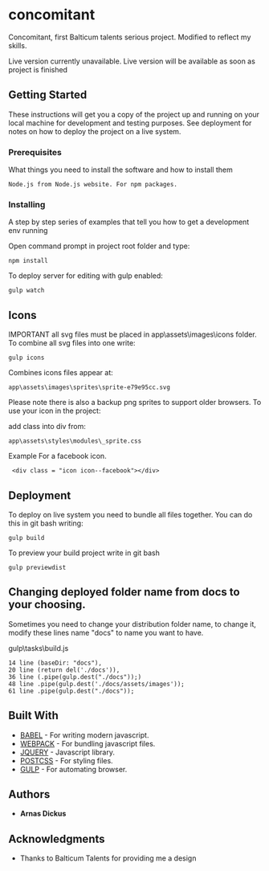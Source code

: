 # concomitant

Concomitant, first Balticum talents serious project. Modified to reflect my skills.

Live version currently unavailable. Live version will be available as soon as project is finished

## Getting Started

These instructions will get you a copy of the project up and running on your local machine for development and testing purposes. See deployment for notes on how to deploy the project on a live system.

### Prerequisites

What things you need to install the software and how to install them

```
Node.js from Node.js website. For npm packages.
```

### Installing

A step by step series of examples that tell you how to get a development env running

Open command prompt in project root folder and type:

```
npm install
```
To deploy server for editing with gulp enabled:
```
gulp watch
```
## Icons

IMPORTANT all svg files must be placed in app\assets\images\icons folder.
To combine all svg files into one write:

```
gulp icons
```

Combines icons files appear at:

```
app\assets\images\sprites\sprite-e79e95cc.svg
```
Please note there is also a backup png sprites to support older browsers.
To use your icon in the project:

add class into div from:
```
app\assets\styles\modules\_sprite.css
```
Example For a facebook icon.
```
 <div class = "icon icon--facebook"></div>
```
## Deployment

To deploy on live system you need to bundle all files together. You can do this in git bash writing:

```
gulp build
```
To preview your build project write in git bash

```
gulp previewdist
```
## Changing deployed folder name from docs to your choosing.

Sometimes you need to change your distribution folder name, to change it,
modify these lines name "docs" to name you want to have.

gulp\tasks\build.js
```
14 line (baseDir: "docs"),
20 line (return del('./docs')),
36 line (.pipe(gulp.dest("./docs"));)
48 line .pipe(gulp.dest('./docs/assets/images'));
61 line .pipe(gulp.dest("./docs"));
```

## Built With

* [BABEL](https://github.com/babel/babel) - For writing modern javascript.
* [WEBPACK](https://github.com/webpack/webpack) - For bundling javascript files.
* [JQUERY](https://github.com/jquery/jquery) - Javascript library.
* [POSTCSS](https://github.com/postcss/postcss) - For styling files.
* [GULP](https://github.com/gulpjs/gulp) - For automating browser.

## Authors

* **Arnas Dickus**

## Acknowledgments

* Thanks to Balticum Talents for providing me a design
